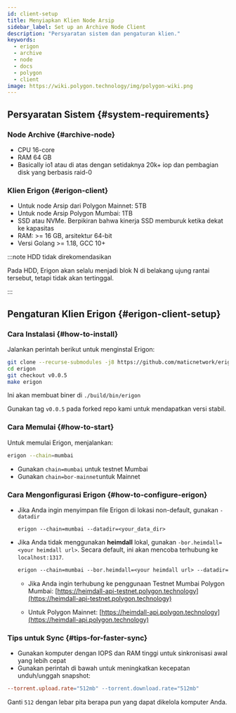 ```yaml
---
id: client-setup
title: Menyiapkan Klien Node Arsip
sidebar_label: Set up an Archive Node Client
description: "Persyaratan sistem dan pengaturan klien."
keywords:
  - erigon
  - archive
  - node
  - docs
  - polygon
  - client
image: https://wiki.polygon.technology/img/polygon-wiki.png
---
```


## Persyaratan Sistem {#system-requirements}

### Node Archive {#archive-node}

- CPU 16-core
- RAM 64 GB
- Basically io1 atau di atas dengan setidaknya 20k+ iop dan pembagian disk yang berbasis raid-0

### Klien Erigon {#erigon-client}

- Untuk node Arsip dari Polygon Mainnet: 5TB
- Untuk node Arsip Polygon Mumbai: 1TB
- SSD atau NVMe. Berpikiran bahwa kinerja SSD memburuk ketika dekat ke kapasitas
- RAM: >= 16 GB, arsitektur 64-bit
- Versi Golang >= 1.18, GCC 10+

:::note HDD tidak direkomendasikan

Pada HDD, Erigon akan selalu menjadi blok N di belakang ujung rantai tersebut, tetapi tidak akan tertinggal.

:::

## Pengaturan Klien Erigon {#erigon-client-setup}

### Cara Instalasi {#how-to-install}

Jalankan perintah berikut untuk menginstal Erigon:

```bash
git clone --recurse-submodules -j8 https://github.com/maticnetwork/erigon.git
cd erigon
git checkout v0.0.5
make erigon
```

Ini akan membuat biner di `./build/bin/erigon`

Gunakan tag `v0.0.5` pada forked repo kami untuk mendapatkan versi stabil.

### Cara Memulai {#how-to-start}

Untuk memulai Erigon, menjalankan:

```bash
erigon --chain=mumbai
```

- Gunakan `chain=mumbai` untuk testnet Mumbai
- Gunakan `chain=bor-mainnet`untuk Mainnet

### Cara Mengonfigurasi Erigon {#how-to-configure-erigon}

- Jika Anda ingin menyimpan file Erigon di lokasi non-default, gunakan `-datadir`

    ```
    erigon --chain=mumbai --datadir=<your_data_dir>
    ```

- Jika Anda tidak menggunakan **heimdall** lokal, gunakan `-bor.heimdall=<your heimdall url>`. Secara default, ini akan mencoba terhubung ke `localhost:1317`.

    ```makefile
    erigon --chain=mumbai --bor.heimdall=<your heimdall url> --datadir=<your_data_dir>
    ```

    - Jika Anda ingin terhubung ke penggunaan Testnet Mumbai Polygon Mumbai: [https://heimdall-api-testnet.polygon.technology](https://heimdall-api-testnet.polygon.technology)

    - Untuk Polygon Mainnet: [https://heimdall-api.polygon.technology](https://heimdall-api.polygon.technology)

### Tips untuk Sync {#tips-for-faster-sync}

- Gunakan komputer dengan IOPS dan RAM tinggi untuk sinkronisasi awal yang lebih cepat
- Gunakan perintah di bawah untuk meningkatkan kecepatan unduh/unggah snapshot:

```makefile
--torrent.upload.rate="512mb" --torrent.download.rate="512mb"
```

Ganti `512` dengan lebar pita berapa pun yang dapat dikelola komputer Anda.
